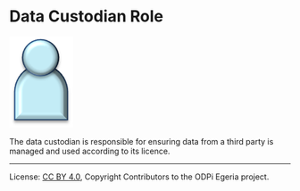 <!-- SPDX-License-Identifier: CC-BY-4.0 -->
<!-- Copyright Contributors to the ODPi Egeria project. -->

# Data Custodian Role

<!--![Icon](data-custodian-role.png)-->
<img src="data-custodian-role.png">

The data custodian is responsible for ensuring data from a third party is
managed and used according to its licence.



----
License: [CC BY 4.0](https://creativecommons.org/licenses/by/4.0/),
Copyright Contributors to the ODPi Egeria project.